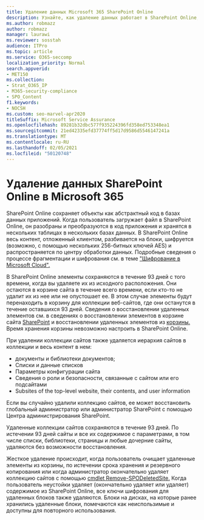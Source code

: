 ```yaml
---
title: Удаление данных Microsoft 365 SharePoint Online
description: Узнайте, как удаление данных работает в SharePoint Online, например, где хранится удаленный контент и как долго.
ms.author: robmazz
author: robmazz
manager: laurawi
ms.reviewer: sosstah
audience: ITPro
ms.topic: article
ms.service: O365-seccomp
localization_priority: Normal
search.appverid:
- MET150
ms.collection:
- Strat_O365_IP
- M365-security-compliance
- SPO_Content
f1.keywords:
- NOCSH
ms.custom: seo-marvel-apr2020
titleSuffix: Microsoft Service Assurance
ms.openlocfilehash: 89281b32dbc577f935224396fd358ed753348ea1
ms.sourcegitcommit: 21ed42335efd37774ff5d17d9586d5546147241a
ms.translationtype: MT
ms.contentlocale: ru-RU
ms.lasthandoff: 02/05/2021
ms.locfileid: "50120748"
---
```

# <a name="sharepoint-online-data-deletion-in-microsoft-365"></a>Удаление данных SharePoint Online в Microsoft 365

SharePoint Online сохраняет объекты как абстрактный код в базах данных приложений. Когда пользователь загружает файл в SharePoint Online, он разобраны и преобразуются в код приложения и хранятся в нескольких таблицах в нескольких базах данных. В SharePoint Online весь контент, отложенный клиентом, разбивается на блоки, шифруется (возможно, с помощью нескольких 256-битных ключей AES) и распространяется по центру обработки данных. Подробные сведения о процессе фрагментации и шифрования см. в теме ["Шифрование в Microsoft Cloud".](/microsoft-365/compliance/office-365-encryption-in-the-microsoft-cloud-overview) 

В SharePoint Online элементы сохраняются в течение 93 дней с того времени, когда вы удаляете их из исходного расположения. Они остаются в корзине сайта в течение всего времени, если кто-то не удалит их из нее или не опустошает ее. В этом случае элементы будут перенаходить в корзину для коллекции веб-сайтов, где они останутся в течение оставшихся 93 дней. Сведения о восстановлении удаленных элементов см. в сведениях о восстановлении элементов в корзине сайта [SharePoint](https://support.office.com/article/6df466b6-55f2-4898-8d6e-c0dff851a0be#ID0EAADAAA=Online
) и восстановлении удаленных элементов из [корзины.](https://support.office.com/article/5fa924ee-16d7-487b-9a0a-021b9062d14b) Время хранения корзины невозможно настроить в SharePoint Online.

При удалении коллекции сайтов также удаляется иерархия сайтов в коллекции и весь контент в нем:

- документы и библиотеки документов;
- Списки и данные списков
- Параметры конфигурации сайта
- Сведения о роли и безопасности, связанные с сайтом или его подсайтами
- Subsites of the top-level website, their contents, and user information

Если вы случайно удалили коллекцию сайтов, ее может восстановить глобальный администратор или администратор SharePoint с помощью Центра администрирования SharePoint.

Удаленные коллекции сайтов сохраняются в течение 93 дней. По истечении 93 дней сайты и все их содержимое с параметрами, в том числе списки, библиотеки, страницы и любые дочерние сайты, удаляются без возможности восстановления.

Жесткое удаление происходит, когда пользователь очищает удаленные элементы из корзины, по истечении срока хранения и резервного копирования или когда администратор окончательно удаляет коллекцию сайтов с помощью [cmdlet Remove-SPODeletedSite.](/powershell/module/sharepoint-online/remove-spodeletedsite) Когда пользователь неустойки удаляет (окончательно удаляет или удаляет) содержимое из SharePoint Online, все ключи шифрования для удаленных блоков также удаляются. Блоки на дисках, на которые ранее хранились удаленные блоки, помечаются как неиспользимые и доступны для повторного использования.
